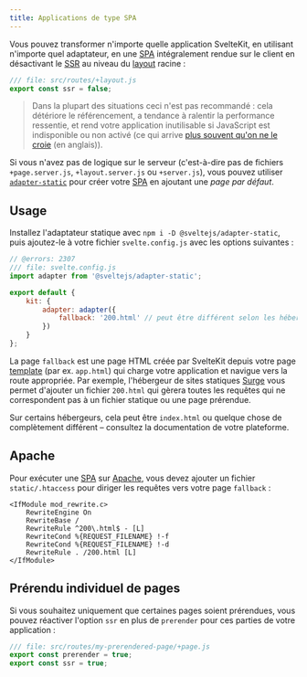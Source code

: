 ```yaml
---
title: Applications de type SPA
---
```


Vous pouvez transformer n'importe quelle application SvelteKit, en utilisant n'importe quel adaptateur, en une <span class="vo">[SPA](PUBLIC_SVELTE_SITE_URL/docs/web#spa)</span> intégralement rendue sur le client en désactivant le <span class="vo">[SSR](PUBLIC_SVELTE_SITE_URL/docs/web#server-side-rendering)</span> au niveau du <span class="vo">[layout](PUBLIC_SVELTE_SITE_URL/docs/web#layout)</span> racine :

```js
/// file: src/routes/+layout.js
export const ssr = false;
```

> Dans la plupart des situations ceci n'est pas recommandé : cela détériore le référencement, a tendance à ralentir la performance ressentie, et rend votre application inutilisable si JavaScript est indisponible ou non activé (ce qui arrive [plus souvent qu'on ne le croie](https://kryogenix.org/code/browser/everyonehasjs.html) (en anglais)).

Si vous n'avez pas de logique sur le serveur (c'est-à-dire pas de fichiers `+page.server.js`, `+layout.server.js` ou `+server.js`), vous pouvez utiliser [`adapter-static`](adapter-static) pour créer votre <span class="vo">[SPA](PUBLIC_SVELTE_SITE_URL/docs/web#spa)</span> en ajoutant une _page par défaut_.

## Usage

Installez l'adaptateur statique avec `npm i -D @sveltejs/adapter-static`, puis ajoutez-le à votre fichier `svelte.config.js` avec les options suivantes :

```js
// @errors: 2307
/// file: svelte.config.js
import adapter from '@sveltejs/adapter-static';

export default {
	kit: {
		adapter: adapter({
			fallback: '200.html' // peut être différent selon les hébergeurs
		})
	}
};
```

La page `fallback` est une page HTML créée par SvelteKit depuis votre page <span class="vo">[template](PUBLIC_SVELTE_SITE_URL/docs/development#template)</span> (par ex. `app.html`) qui charge votre application et navigue vers la route appropriée. Par exemple, l'hébergeur de sites statiques [Surge](https://surge.sh/help/adding-a-200-page-for-client-side-routing) vous permet d'ajouter un fichier `200.html` qui gèrera toutes les requêtes qui ne correspondent pas à un fichier statique ou une page prérendue.

Sur certains hébergeurs, cela peut être `index.html` ou quelque chose de complètement différent – consultez la documentation de votre plateforme.

## Apache

Pour exécuter une <span class="vo">[SPA](PUBLIC_SVELTE_SITE_URL/docs/web#spa)</span> sur [Apache](https://httpd.apache.org/), vous devez ajouter un fichier `static/.htaccess` pour diriger les requêtes vers votre page `fallback` :

```
<IfModule mod_rewrite.c>
	RewriteEngine On
	RewriteBase /
	RewriteRule ^200\.html$ - [L]
	RewriteCond %{REQUEST_FILENAME} !-f
	RewriteCond %{REQUEST_FILENAME} !-d
	RewriteRule . /200.html [L]
</IfModule>
```

## Prérendu individuel de pages

Si vous souhaitez uniquement que certaines pages soient prérendues, vous pouvez réactiver l'option `ssr` en plus de `prerender` pour ces parties de votre application :

```js
/// file: src/routes/my-prerendered-page/+page.js
export const prerender = true;
export const ssr = true;
```
